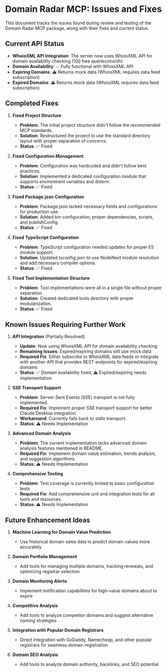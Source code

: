 # Domain Radar MCP: Issues and Fixes

This document tracks the issues found during review and testing of the Domain Radar MCP package, along with their fixes and current status.

## Current API Status

- **WhoisXML API Integration**: The server now uses WhoisXML API for domain availability checking (100 free queries/month)
- **Domain Availability**: ✅ Fully functional with WhoisXML API
- **Expiring Domains**: ⚠️ Returns mock data (WhoisXML requires data feed subscription)
- **Expired Domains**: ⚠️ Returns mock data (WhoisXML requires data feed subscription)

## Completed Fixes

1. **Fixed Project Structure**
   - **Problem**: The initial project structure didn't follow the recommended MCP standards.
   - **Solution**: Restructured the project to use the standard directory layout with proper separation of concerns.
   - **Status**: ✅ Fixed

2. **Fixed Configuration Management**
   - **Problem**: Configuration was hardcoded and didn't follow best practices.
   - **Solution**: Implemented a dedicated configuration module that supports environment variables and dotenv.
   - **Status**: ✅ Fixed

3. **Fixed Package.json Configuration**
   - **Problem**: Package.json lacked necessary fields and configurations for production use.
   - **Solution**: Added bin configuration, proper dependencies, scripts, and publishConfig.
   - **Status**: ✅ Fixed

4. **Fixed TypeScript Configuration**
   - **Problem**: TypeScript configuration needed updates for proper ES module support.
   - **Solution**: Updated tsconfig.json to use NodeNext module resolution and add necessary compiler options.
   - **Status**: ✅ Fixed

5. **Fixed Tool Implementation Structure**
   - **Problem**: Tool implementations were all in a single file without proper separation.
   - **Solution**: Created dedicated tools directory with proper modularization.
   - **Status**: ✅ Fixed

## Known Issues Requiring Further Work

1. **API Integration** (Partially Resolved)
   - **Update**: Now using WhoisXML API for domain availability checking
   - **Remaining Issues**: Expired/expiring domains still use mock data
   - **Required Fix**: Either subscribe to WhoisXML data feeds or integrate with another API that provides REST endpoints for expired/expiring domains
   - **Status**: ✅ Domain availability fixed, ⚠️ Expired/expiring needs implementation

2. **SSE Transport Support**
   - **Problem**: Server-Sent Events (SSE) transport is not fully implemented.
   - **Required Fix**: Implement proper SSE transport support for better Claude Desktop integration.
   - **Workaround**: Currently falls back to stdio transport.
   - **Status**: ⚠️ Needs Implementation

3. **Advanced Domain Analysis**
   - **Problem**: The current implementation lacks advanced domain analysis features mentioned in README.
   - **Required Fix**: Implement domain value estimation, trends analysis, and suggestion algorithms.
   - **Status**: ⚠️ Needs Implementation

4. **Comprehensive Testing**
   - **Problem**: Test coverage is currently limited to basic configuration tests.
   - **Required Fix**: Add comprehensive unit and integration tests for all tools and resources.
   - **Status**: ⚠️ Needs Implementation

## Future Enhancement Ideas

1. **Machine Learning for Domain Value Prediction**
   - Use historical domain sales data to predict domain values more accurately

2. **Domain Portfolio Management**
   - Add tools for managing multiple domains, tracking renewals, and optimizing registrar selection

3. **Domain Monitoring Alerts**
   - Implement notification capabilities for high-value domains about to expire

4. **Competitive Analysis**
   - Add tools to analyze competitor domains and suggest alternative naming strategies

5. **Integration with Popular Domain Registrars**
   - Direct integration with GoDaddy, Namecheap, and other popular registrars for seamless domain registration

6. **Domain SEO Analysis**
   - Add tools to analyze domain authority, backlinks, and SEO potential